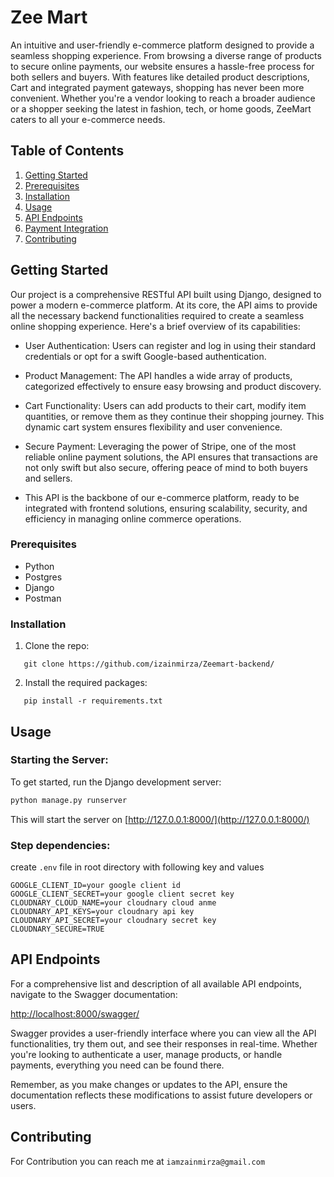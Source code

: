 # Zee Mart

An intuitive and user-friendly e-commerce platform designed to provide a seamless shopping experience. From browsing a diverse range of products to secure online payments, our website ensures a hassle-free process for both sellers and buyers. With features like detailed product descriptions, Cart and integrated payment gateways, shopping has never been more convenient. Whether you're a vendor looking to reach a broader audience or a shopper seeking the latest in fashion, tech, or home goods, ZeeMart caters to all your e-commerce needs.

## Table of Contents

1. [Getting Started](#getting-started)
2. [Prerequisites](#prerequisites)
3. [Installation](#installation)
4. [Usage](#usage)
5. [API Endpoints](#api-endpoints)
6. [Payment Integration](#payment-integration)
7. [Contributing](#contributing)

## Getting Started

Our project is a comprehensive RESTful API built using Django, designed to power a modern e-commerce platform. At its core, the API aims to provide all the necessary backend functionalities required to create a seamless online shopping experience. Here's a brief overview of its capabilities:

- User Authentication: Users can register and log in using their standard credentials or opt for a swift Google-based authentication.

- Product Management: The API handles a wide array of products, categorized effectively to ensure easy browsing and product discovery.

- Cart Functionality: Users can add products to their cart, modify item quantities, or remove them as they continue their shopping journey. This dynamic cart system ensures flexibility and user convenience.

- Secure Payment: Leveraging the power of Stripe, one of the most reliable online payment solutions, the API ensures that transactions are not only swift but also secure, offering peace of mind to both buyers and sellers.

- This API is the backbone of our e-commerce platform, ready to be integrated with frontend solutions, ensuring scalability, security, and efficiency in managing online commerce operations.


### Prerequisites

- Python
- Postgres
- Django
- Postman

### Installation

1. Clone the repo:
```
   git clone https://github.com/izainmirza/Zeemart-backend/
```

2. Install the required packages:
```
   pip install -r requirements.txt
```

## Usage

### **Starting the Server:**

To get started, run the Django development server:

```bash
python manage.py runserver
```

This will start the server on [http://127.0.0.1:8000/](http://127.0.0.1:8000/)

### **Step dependencies:**

create ``.env`` file in root directory with following key and values

```
GOOGLE_CLIENT_ID=your google client id
GOOGLE_CLIENT_SECRET=your google client secret key
CLOUDNARY_CLOUD_NAME=your cloudnary cloud anme 
CLOUDNARY_API_KEYS=your cloudnary api key
CLOUDNARY_API_SECRET=your cloudnary secret key
CLOUDNARY_SECURE=TRUE
```

## API Endpoints

For a comprehensive list and description of all available API endpoints, navigate to the Swagger documentation:

[http://localhost:8000/swagger/](http://127.0.0.1:8000/swagger/)

Swagger provides a user-friendly interface where you can view all the API functionalities, try them out, and see their responses in real-time. Whether you're looking to authenticate a user, manage products, or handle payments, everything you need can be found there.

Remember, as you make changes or updates to the API, ensure the documentation reflects these modifications to assist future developers or users.


## Contributing

For Contribution you can reach me at ``iamzainmirza@gmail.com``
